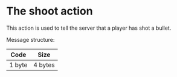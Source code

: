 # The shoot action

This action is used to tell the server that a player has shot a bullet.

Message structure:

| Code   | Size    |
|--------|---------|
| 1 byte | 4 bytes |
